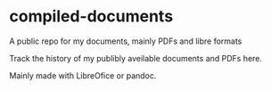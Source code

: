 # compiled-documents
A public repo for my documents, mainly PDFs and libre formats

Track the history of my publibly aveilable documents and PDFs here.

Mainly made with LibreOfice or pandoc.
